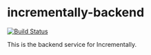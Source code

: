 # incrementally-backend
[![Build Status](https://dev.azure.com/incrementally/incrementally/_apis/build/status/holwech.incrementally-backend?branchName=master)](https://dev.azure.com/incrementally/incrementally/_build/latest?definitionId=1&branchName=master)

This is the backend service for Incrementally.
